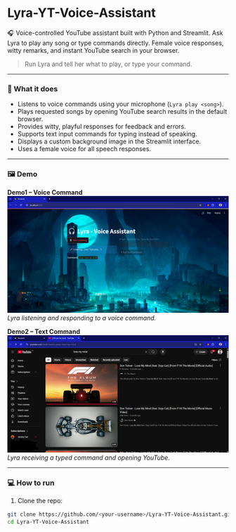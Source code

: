 # Lyra-YT-Voice-Assistant

🎧 Voice-controlled YouTube assistant built with Python and Streamlit. Ask Lyra to play any song or type commands directly. Female voice responses, witty remarks, and instant YouTube search in your browser.  

> Run Lyra and tell her what to play, or type your command.

---

### 🔧 What it does
- Listens to voice commands using your microphone (`Lyra play <song>`).  
- Plays requested songs by opening YouTube search results in the default browser.  
- Provides witty, playful responses for feedback and errors.  
- Supports text input commands for typing instead of speaking.  
- Displays a custom background image in the Streamlit interface.  
- Uses a female voice for all speech responses.

---

### 🖼️ Demo

**Demo1 – Voice Command**  
![Demo1](Demo1.png)  
*Lyra listening and responding to a voice command.*

**Demo2 – Text Command**  
![Demo2](Demo2.png)  
*Lyra receiving a typed command and opening YouTube.*

---

### 💻 How to run
1. Clone the repo:  
```bash
git clone https://github.com/<your-username>/Lyra-YT-Voice-Assistant.git
cd Lyra-YT-Voice-Assistant
